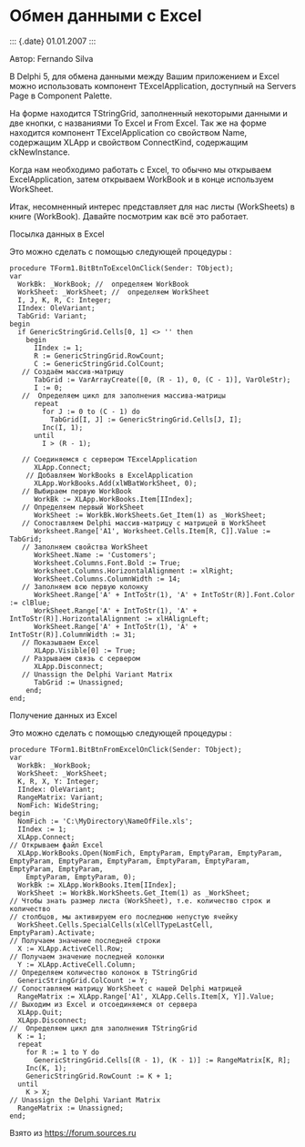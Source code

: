Обмен данными с Excel
=====================

::: {.date}
01.01.2007
:::

Автор: Fernando Silva

В Delphi 5, для обмена данными между Вашим приложением и Excel можно
использовать компонент TExcelApplication, доступный на Servers Page в
Component Palette.

На форме находится TStringGrid, заполненный некоторыми данными и две
кнопки, с названиями To Excel и From Excel. Так же на форме находится
компонент TExcelApplication со свойством Name, содержащим XLApp и
свойством ConnectKind, содержащим ckNewInstance.

Когда нам необходимо работать с Excel, то обычно мы открываем
ExcelApplication, затем открываем WorkBook и в конце используем
WorkSheet.

Итак, несомненный интерес представляет для нас листы (WorkSheets) в
книге (WorkBook). Давайте посмотрим как всё это работает.

Посылка данных в Excel

Это можно сделать с помощью следующей процедуры :

    procedure TForm1.BitBtnToExcelOnClick(Sender: TObject);
    var
      WorkBk: _WorkBook; //  определяем WorkBook
      WorkSheet: _WorkSheet; //  определяем WorkSheet
      I, J, K, R, C: Integer;
      IIndex: OleVariant;
      TabGrid: Variant;
    begin
      if GenericStringGrid.Cells[0, 1] <> '' then
        begin
          IIndex := 1;
          R := GenericStringGrid.RowCount;
          C := GenericStringGrid.ColCount;
       // Создаём массив-матрицу
          TabGrid := VarArrayCreate([0, (R - 1), 0, (C - 1)], VarOleStr);
          I := 0;
       //  Определяем цикл для заполнения массива-матрицы
          repeat
            for J := 0 to (C - 1) do
              TabGrid[I, J] := GenericStringGrid.Cells[J, I];
            Inc(I, 1);
          until
            I > (R - 1);
     
       // Соединяемся с сервером TExcelApplication
          XLApp.Connect;
        // Добавляем WorkBooks в ExcelApplication
          XLApp.WorkBooks.Add(xlWBatWorkSheet, 0);
       // Выбираем первую WorkBook
          WorkBk := XLApp.WorkBooks.Item[IIndex];
       // Определяем первый WorkSheet
          WorkSheet := WorkBk.WorkSheets.Get_Item(1) as _WorkSheet;
       // Сопоставляем Delphi массив-матрицу с матрицей в WorkSheet
          Worksheet.Range['A1', Worksheet.Cells.Item[R, C]].Value := TabGrid;
       // Заполняем свойства WorkSheet
          WorkSheet.Name := 'Customers';
          Worksheet.Columns.Font.Bold := True;
          Worksheet.Columns.HorizontalAlignment := xlRight;
          WorkSheet.Columns.ColumnWidth := 14;
       // Заполняем всю первую колонку
          WorkSheet.Range['A' + IntToStr(1), 'A' + IntToStr(R)].Font.Color := clBlue;
          WorkSheet.Range['A' + IntToStr(1), 'A' + IntToStr(R)].HorizontalAlignment := xlHAlignLeft;
          WorkSheet.Range['A' + IntToStr(1), 'A' + IntToStr(R)].ColumnWidth := 31;
       // Показываем Excel
          XLApp.Visible[0] := True;
       // Разрываем связь с сервером
          XLApp.Disconnect;
       // Unassign the Delphi Variant Matrix
          TabGrid := Unassigned;
        end;
    end;

Получение данных из Excel

Это можно сделать с помощью следующей процедуры :

    procedure TForm1.BitBtnFromExcelOnClick(Sender: TObject);
    var
      WorkBk: _WorkBook;
      WorkSheet: _WorkSheet;
      K, R, X, Y: Integer;
      IIndex: OleVariant;
      RangeMatrix: Variant;
      NomFich: WideString;
    begin
      NomFich := 'C:\MyDirectory\NameOfFile.xls';
      IIndex := 1;
      XLApp.Connect;
    // Открываем файл Excel
      XLApp.WorkBooks.Open(NomFich, EmptyParam, EmptyParam, EmptyParam, EmptyParam, EmptyParam, EmptyParam, EmptyParam, EmptyParam, EmptyParam, EmptyParam,
        EmptyParam, EmptyParam, 0);
      WorkBk := XLApp.WorkBooks.Item[IIndex];
      WorkSheet := WorkBk.WorkSheets.Get_Item(1) as _WorkSheet;
    // Чтобы знать размер листа (WorkSheet), т.е. количество строк и количество
    // столбцов, мы активируем его последнюю непустую ячейку
      WorkSheet.Cells.SpecialCells(xlCellTypeLastCell, EmptyParam).Activate;
    // Получаем значение последней строки
      X := XLApp.ActiveCell.Row;
    // Получаем значение последней колонки
      Y := XLApp.ActiveCell.Column;
    // Определяем количество колонок в TStringGrid
      GenericStringGrid.ColCount := Y;
    // Сопоставляем матрицу WorkSheet с нашей Delphi матрицей
      RangeMatrix := XLApp.Range['A1', XLApp.Cells.Item[X, Y]].Value;
    // Выходим из Excel и отсоединяемся от сервера
      XLApp.Quit;
      XLApp.Disconnect;
    //  Определяем цикл для заполнения TStringGrid
      K := 1;
      repeat
        for R := 1 to Y do
          GenericStringGrid.Cells[(R - 1), (K - 1)] := RangeMatrix[K, R];
        Inc(K, 1);
        GenericStringGrid.RowCount := K + 1;
      until
        K > X;
    // Unassign the Delphi Variant Matrix
      RangeMatrix := Unassigned;
    end;

Взято из <https://forum.sources.ru>
